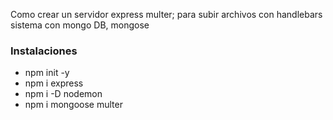 Como crear un servidor express
multer; para subir archivos con handlebars
sistema con mongo DB, mongose

### Instalaciones

- npm init -y 
- npm i express
- npm i -D nodemon
- npm i mongoose multer

